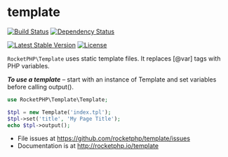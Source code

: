 # template

[![Build Status](https://travis-ci.org/rocketphp/template.svg?branch=master)](https://travis-ci.org/rocketphp/template)
[![Dependency Status](https://www.versioneye.com/user/projects/55e5e96b8c0f62001c000446/badge.svg?style=flat)](https://www.versioneye.com/user/projects/55e5e96b8c0f62001c000446)

[![Latest Stable Version](https://poser.pugx.org/rocketphp/template/v/stable)](https://packagist.org/packages/rocketphp/template)
[![License](https://poser.pugx.org/rocketphp/template/license)](https://packagist.org/packages/rocketphp/template)

`RocketPHP\Template` uses static template files. It replaces [@var] tags with PHP variables.

**_To use a template_** – start with an instance of Template and set variables before calling output().

```php
use RocketPHP\Template\Template;

$tpl = new Template('index.tpl');
$tpl->set('title', 'My Page Title');
echo $tpl->output();
```

- File issues at https://github.com/rocketphp/template/issues
- Documentation is at http://rocketphp.io/template
